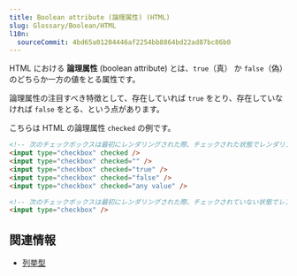 ```yaml
---
title: Boolean attribute (論理属性) (HTML)
slug: Glossary/Boolean/HTML
l10n:
  sourceCommit: 4bd65a01204446af2254bb8864bd22ad87bc86b0
---
```


HTML における **論理属性** (boolean attribute) とは、`true`（真） か `false`（偽）のどちらか一方の値をとる属性です。

論理属性の注目すべき特徴として、存在していれば `true` をとり、存在していなければ `false` をとる、という点があります。

こちらは HTML の論理属性 `checked` の例です。

```html
<!-- 次のチェックボックスは最初にレンダリングされた際、チェックされた状態でレンダリングされます -->
<input type="checkbox" checked />
<input type="checkbox" checked="" />
<input type="checkbox" checked="true" />
<input type="checkbox" checked="false" />
<input type="checkbox" checked="any value" />

<!-- 次のチェックボックスは最初にレンダリングされた際、チェックされていない状態でレンダリングされます -->
<input type="checkbox" />
```

## 関連情報

- [列挙型](/ja/docs/Glossary/Enumerated)
